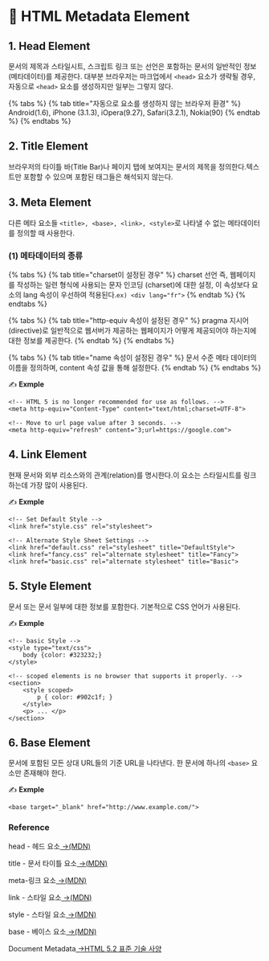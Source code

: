 # 📄 HTML Metadata Element

## 1. Head Element

 문서의 제목과 스타일시트, 스크립트 링크 또는 선언은 포함하는 문서의 일반적인 정보\(메타데이터\)를 제공한다. 대부분 브라우저는 마크업에서 `<head>` 요소가 생략될 경우, 자동으로 `<head>` 요소를 생성하지만 일부는 그렇지 않다.

{% tabs %}
{% tab title="자동으로 <head> 요소를 생성하지 않는 브라우저 환경" %}
Android\(1.6\), iPhone \(3.1.3\), iOpera\(9.27\), Safari\(3.2.1\), Nokia\(90\)
{% endtab %}
{% endtabs %}

## 2. Title Element

브라우저의 타이틀 바\(Title Bar\)나 페이지 탭에 보여지는 문서의 제목을 정의한다.텍스트만 포함할 수 있으며 포함된 태그들은 해석되지 않는다.

## 3. Meta Element

 다른 메타 요소들 `<title>, <base>, <link>, <style>`로 나타낼 수 없는 메타데이터를 정의할 때 사용한다.

### \(1\)  메타데이터의 종류

{% tabs %}
{% tab title="charset이 설정된 경우" %}
 charset 선언 즉,  웹페이지를 작성하는 일련 형식에 사용되는 문자 인코딩 \(charset\)에 대한 설정, 이 속성보다 요소의 lang 속성이 우선하여 적용된다.`ex) <div lang="fr">`
{% endtab %}
{% endtabs %}

{% tabs %}
{% tab title="http-equiv 속성이 설정된 경우" %}
pragma 지시어\(directive\)로 일반적으로 웹서버가 제공하는 웹페이지가 어떻게 제공되어야 하는지에 대한 정보를 제공한다.
{% endtab %}
{% endtabs %}

{% tabs %}
{% tab title="name 속성이 설정된 경우" %}
문서 수준 메타 데이터의 이름을 정의하며, content 속성 값을 통해 설정한다.
{% endtab %}
{% endtabs %}

✍ **Exmple**

```markup
<!-- HTML 5 is no longer recommended for use as follows. -->
<meta http-equiv="Content-Type" content="text/html;charset=UTF-8">

<!-- Move to url page value after 3 seconds. -->
<meta http-equiv="refresh" content="3;url=https://google.com">
```

## 4. Link Element

현재 문서와 외부 리소스와의 관계\(relation\)를 명시한다.이 요소는 스타일시트를 링크 하는데 가장 많이 사용된다.



✍ **Exmple**

```markup
<!-- Set Default Style -->
<link href="style.css" rel="stylesheet">

<!-- Alternate Style Sheet Settings -->
<link href="default.css" rel="stylesheet" title="DefaultStyle">
<link href="fancy.css" rel="alternate stylesheet" title="Fancy">
<link href="basic.css" rel="alternate stylesheet" title="Basic">
```

## 5. Style Element

문서 또는 문서 일부에 대한 정보를 포함한다. 기본적으로 CSS 언어가 사용된다.

✍ **Exmple**

```markup
<!-- basic Style -->
<style type="text/css">
    body {color: #323232;}
</style>

<!-- scoped elements is no browser that supports it properly. -->
<section>
    <style scoped>
        p { color: #902c1f; }
    </style>
    <p> ... </p>
</section>
```

## 6. Base Element

 문서에 포함된 모든 상대 URL들의 기준 URL을 나타낸다. 한 문서에 하나의 `<base>` 요소만 존재해야 한다.

✍ **Exmple**

```markup
<base target="_blank" href="http://www.example.com/">
```

### Reference <a id="reference"></a>

head - 헤드 요소[ →\(MDN\)](https://developer.mozilla.org/ko/docs/Web/HTML/Element/head)

title - 문서 타이틀 요소[ →\(MDN\)](https://developer.mozilla.org/ko/docs/Web/HTML/Element/title)

meta-링크 요소[ →\(MDN\)](https://developer.mozilla.org/ko/docs/Web/HTML/Element/meta)

link - 스타일 요소[ →\(MDN\)](https://developer.mozilla.org/ko/docs/Web/HTML/Element/link)

style - 스타일 요소[ →\(MDN\)](https://developer.mozilla.org/ko/docs/Web/HTML/Element/style)

base - 베이스 요소[ →\(MDN\)](https://developer.mozilla.org/ko/docs/Web/HTML/Element/base)

Document Metadata[ →HTML 5.2 표준 기술 사양﻿](https://html.spec.whatwg.org/multipage/semantics.html)

